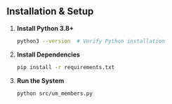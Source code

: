## Installation & Setup

1. **Install Python 3.8+**
   ```bash
   python3 --version  # Verify Python installation
   ```

2. **Install Dependencies**
   ```bash
   pip install -r requirements.txt
   ```

3. **Run the System**
   ```bash
   python src/um_members.py
   ```